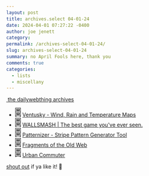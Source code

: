 ```yaml
---
layout: post
title: archives.select 04-01-24
date: 2024-04-01 07:27:22 -0400
author: joe jenett
category: 
permalink: /archives-select-04-01-24/
slug: archives-select-04-01-24
summary: no April Fools here, thank you
comments: true
categories:
  - lists
  - miscellany
---
```

<a title="the dailywebthing archives" href="https://dwt-archives.joejenett.com/"><img src="https://iwebthings.joejenett.com/images/stack.png" alt="" height="36"> the dailywebthing archives</a>
<ul class="select">
	<li><a title="the dailywebthing archives: explore wind and weather (2)" href="https://dwt-archives.joejenett.com/explore-wind-and-weather-2/"><img src="/images/select.png" alt="" height="24"></a> <a title="Ventusky - Wind, Rain and Temperature Maps" href="https://www.ventusky.com/">Ventusky - Wind, Rain and Temperature Maps</a></li>
	<li><a title="the dailywebthing archives: “the best game you’ve ever seen”" href="https://dwt-archives.joejenett.com/the-best-game-youve-ever-seen/"><img src="/images/select.png" alt="" height="24"></a> <a title="WALLSMASH | The best game you've ever seen." href="https://wallsmash.com/">WALLSMASH | The best game you've ever seen.</a></li>
	<li><a title="the dailywebthing archives: ‘everyone loves a good pattern’" href="https://dwt-archives.joejenett.com/everyone-loves-a-good-pattern/"><img src="/images/select.png" alt="" height="24"></a> <a title="Patternizer - Stripe Pattern Generator Tool" href="https://www.patternizer.com/">Patternizer - Stripe Pattern Generator Tool</a></li>
	<li><a title="the dailywebthing archives: 11/10/21" href=" https://dwt-archives.joejenett.com/11-10-21/"><img src="/images/select.png" alt="" height="24"></a> <a title="Fragments of the Old Web @ marginalia.nu" href="https://www.marginalia.nu/links/fragments-old-web/">Fragments of the Old Web</a></li>
	<li><a title="the dailywebthing archives: https://dwt-archives.joejenett.com/10-18-22/" href=""><img src="/images/select.png" alt="" height="24"></a> <a title="Lessons Learned from Commuting to Large Cities" href="https://www.urbancommuter.net/">Urban Commuter</a></li>
</ul>
<a href="/archives-select-04-01-24/#result">shout out</a> if ya like it!  📣
<a href="https://brid.gy/publish/mastodon"></a>
